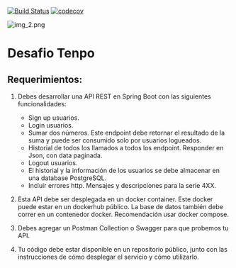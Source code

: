 [![Build Status](https://travis-ci.com/macetosella/tenpo-api.svg?branch=master)](https://travis-ci.com/macetosella/tenpo-api)
[![codecov](https://codecov.io/gh/macetosella/tenpo-api/branch/master/graph/badge.svg)](https://codecov.io/gh/macetosella/tenpo-apo)

![img_2.png](https://tenpo.cl/blog/wp-content/uploads/2021/01/logo-tenpo-white-1.png)

# Desafio Tenpo

## Requerimientos:

1. Debes desarrollar una API REST en Spring Boot con las siguientes funcionalidades:
   * Sign up usuarios.
   * Login usuarios.
   * Sumar dos números. Este endpoint debe retornar el resultado de la suma y puede ser consumido solo por usuarios logueados.
   * Historial de todos los llamados a todos los endpoint. Responder en Json, con data paginada.
   * Logout usuarios.
   * El historial y la información de los usuarios se debe almacenar en una database PostgreSQL.
   * Incluir errores http. Mensajes y descripciones para la serie 4XX.


2. Esta API debe ser desplegada en un docker container. Este docker puede estar en un dockerhub público. La base de datos también debe correr en un contenedor docker. Recomendación usar docker compose.


3. Debes agregar un Postman Collection o Swagger para que probemos tu API.


4. Tu código debe estar disponible en un repositorio público, junto con las instrucciones de cómo desplegar el servicio y cómo utilizarlo.